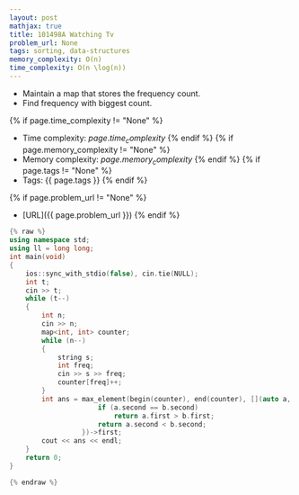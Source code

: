 ```yaml
---
layout: post
mathjax: true
title: 101498A Watching Tv
problem_url: None
tags: sorting, data-structures 
memory_complexity: O(n) 
time_complexity: O(n \log(n)) 
---
```


 - Maintain a map that stores the frequency count.
 - Find frequency with biggest count.



{% if page.time_complexity != "None" %}
- Time complexity: ${{ page.time_complexity }}$
{% endif %}
{% if page.memory_complexity != "None" %}
- Memory complexity: ${{ page.memory_complexity }}$
{% endif %}
{% if page.tags != "None" %}
- Tags: {{ page.tags }}
{% endif %}

{% if page.problem_url != "None" %}
- [URL]({{ page.problem_url }})
{% endif %}

```cpp
{% raw %}
using namespace std;
using ll = long long;
int main(void)
{
    ios::sync_with_stdio(false), cin.tie(NULL);
    int t;
    cin >> t;
    while (t--)
    {
        int n;
        cin >> n;
        map<int, int> counter;
        while (n--)
        {
            string s;
            int freq;
            cin >> s >> freq;
            counter[freq]++;
        }
        int ans = max_element(begin(counter), end(counter), [](auto a, auto b) {
                      if (a.second == b.second)
                          return a.first > b.first;
                      return a.second < b.second;
                  })->first;
        cout << ans << endl;
    }
    return 0;
}

{% endraw %}
```